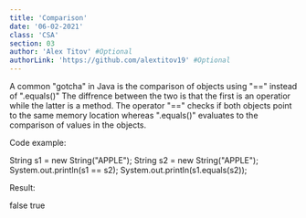 ```yaml
---
title: 'Comparison'
date: '06-02-2021'
class: 'CSA'
section: 03
author: 'Alex Titov' #Optional
authorLink: 'https://github.com/alextitov19' #Optional 
---
```


A common "gotcha" in Java is the comparison of objects using "==" instead of ".equals()" The diffrence between the two is that the first is an operatior
while the latter is a method. The operator "==" checks if both objects point to the same memory location whereas ".equals()" evaluates to the comparison of values 
in the objects. 

Code example:

String s1 = new String("APPLE");
String s2 = new String("APPLE");
System.out.println(s1 == s2);
System.out.println(s1.equals(s2));

Result:

false
true
